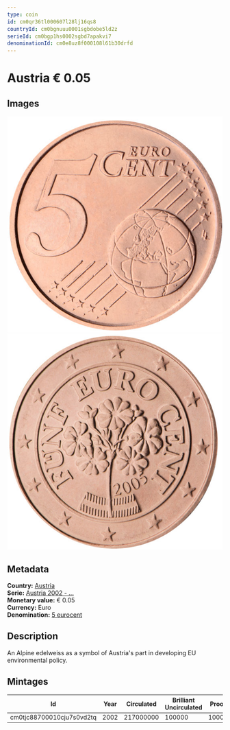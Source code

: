 ```yaml
---
type: coin
id: cm0qr36tl000607l28lj16qs8
countryId: cm0bgnuuu0001sgbdobe5ld2z
serieId: cm0bgp1hs0002sgbd7apakvi7
denominationId: cm0e8uz8f000108l61b30drfd
---
```


# Austria € 0.05

## Images

![Front image](../../../img/common-2002-005.png) ![Back image](img/austria-2002-005.png)

## Metadata

**Country:** [Austria](../index.md)\
**Serie:** [Austria 2002 - ...](index.md)\
**Monetary value:** € 0.05\
**Currency:** Euro\
**Denomination:** [5 eurocent](../../Denominations/5-eurocent.md)

## Description

An Alpine edelweiss as a symbol of Austria's part in developing EU environmental policy.

## Mintages

| Id                        | Year | Circulated | Brilliant Uncirculated | Proof |
| ------------------------- | ---- | ---------- | ---------------------- | ----- |
| cm0tjc88700010cju7s0vd2tq | 2002 | 217000000  | 100000                 | 10000 |
